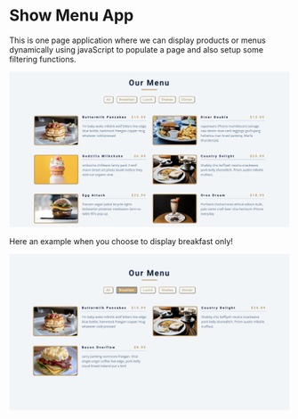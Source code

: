 # Show Menu App


This is one page application where we can display products or menus dynamically using javaScript to populate a page and also setup some filtering functions.


![GitHub Logo](/Show_menu_all.png)

Here an example when you choose to display breakfast only!

![GitHub Logo](/Show_menu_breakfast.png)
